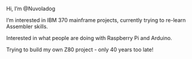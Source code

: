 Hi, I’m @Nuvoladog 
  
I’m interested in IBM 370 mainframe projects, currently trying to re-learn Assembler skills.
 
Interested in what people are doing with Raspberry Pi and Arduino.

Trying to build my own Z80 project - only 40 years too late!
 

<!---
Nuvoladog/Nuvoladog is a ✨ special ✨ repository because its `README.md` (this file) appears on your GitHub profile.
You can click the Preview link to take a look at your changes.
--->
